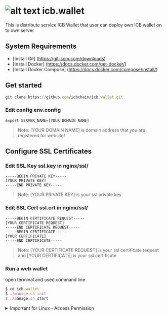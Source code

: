 

# ![alt text](https://github.com/icbchain/icb.wallet/blob/main/ICB-Logo.png?raw=true) icb.wallet
This is distribute service ICB Wallet that user can deploy own ICB wallet on to own server


## System Requirements
  - [Install Git] (https://git-scm.com/downloads)
  - [Install Docker] (https://docs.docker.com/get-docker/)
  - [Install Docker Compose] (https://docs.docker.com/compose/install/)
  
  
## Get started
  ```ruby
git clone https://github.com/icbchain/icb.wallet.git
```
  

### Edit config env.config
  ```
export SERVER_NAME=[YOUR DOMAIN NAME]
```
> Note: [YOUR DOMAIN NAME] is domain address that you are registered for website!

## Configure SSL Certificates
### Edit SSL Key ssl.key in nginx/ssl/
  ```
-----BEGIN PRIVATE KEY-----
[YOUR PRIVATE KEY] 
-----END PRIVATE KEY-----
```
> Note: [YOUR PRIVATE KEY] is your ssl private key

### Edit SSL Cert ssl.crt in nginx/ssl/
  ```
-----BEGIN CERTIFICATE REQUEST-----
[YOUR CERTIFICATE REQUEST]
-----END CERTIFICATE REQUEST-----
-----BEGIN CERTIFICATE-----
[YOUR CERTIFICATE]
-----END CERTIFICATE-----
```
> Note: [YOUR CERTIFICATE REQUEST] is your ssl certificate request and [YOUR CERTIFICATE] is your ssl certificate



### Run a web wallet
open terminal and used command line
  ```ruby
$ cd icb.wallet
$ ./manage.sh init
$ ./manage.sh start
```


<details><summary>Important for Linux - Access Permission</summary>
<p>

> Note: ** if you are using linux you should access to manage.ssh **

```
$ chmod u=rwx,g=r,o=r manage.sh
```

</p>
</details>
